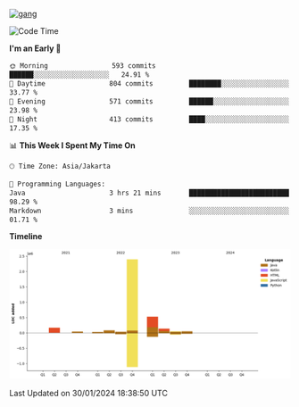<!-- [<img src='https://dev.karakun.com/assets/posts/2018-09-16-jc-java-article/3duke_suspects.jpg' alt='java'>](https://github.com/yeahbutstill) -->
[<img src='https://asset-2.tstatic.net/tribunnewswiki/foto/bank/images/Mozart.jpg' alt='gang'>](https://github.com/yeahbutstill)

<!--START_SECTION:waka-->
![Code Time](http://img.shields.io/badge/Code%20Time-2%2C620%20hrs%2015%20mins-blue)

**I'm an Early 🐤** 

```text
🌞 Morning                593 commits         ██████░░░░░░░░░░░░░░░░░░░   24.91 % 
🌆 Daytime                804 commits         ████████░░░░░░░░░░░░░░░░░   33.77 % 
🌃 Evening                571 commits         ██████░░░░░░░░░░░░░░░░░░░   23.98 % 
🌙 Night                  413 commits         ████░░░░░░░░░░░░░░░░░░░░░   17.35 % 
```


📊 **This Week I Spent My Time On** 

```text
🕑︎ Time Zone: Asia/Jakarta

💬 Programming Languages: 
Java                     3 hrs 21 mins       █████████████████████████   98.29 % 
Markdown                 3 mins              ░░░░░░░░░░░░░░░░░░░░░░░░░   01.71 % 
```

**Timeline**

![Lines of Code chart](https://raw.githubusercontent.com/yeahbutstill/yeahbutstill/main/assets/bar_graph.png)


 Last Updated on 30/01/2024 18:38:50 UTC
<!--END_SECTION:waka-->
